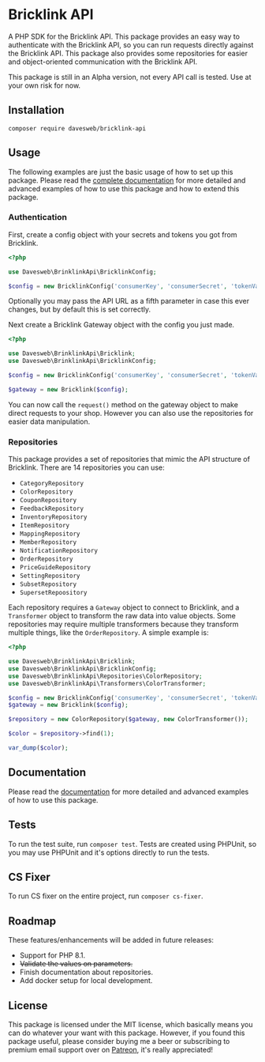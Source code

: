 # Bricklink API

A PHP SDK for the Bricklink API. This package provides an easy way to authenticate with the Bricklink API, so you can run 
requests directly against the Bricklink API. This package also provides some repositories for easier and object-oriented 
communication with the Bricklink API.

This package is still in an Alpha version, not every API call is tested. Use at your own risk for now.

## Installation

`composer require davesweb/bricklink-api`

## Usage

The following examples are just the basic usage of how to set up this package. Please read the 
[complete documentation](https://davesweb.github.io/bricklink-api/) for more detailed and advanced examples of how to 
use this package and how to extend this package.

### Authentication

First, create a config object with your secrets and tokens you got from Bricklink.

```php
<?php

use Davesweb\BrinklinkApi\BricklinkConfig;

$config = new BricklinkConfig('consumerKey', 'consumerSecret', 'tokenValue', 'tokenSecret');
```

Optionally you may pass the API URL as a fifth parameter in case this ever changes, but by default this is set 
correctly.

Next create a Bricklink Gateway object with the config you just made.

```php
<?php

use Davesweb\BrinklinkApi\Bricklink;
use Davesweb\BrinklinkApi\BricklinkConfig;

$config = new BricklinkConfig('consumerKey', 'consumerSecret', 'tokenValue', 'tokenSecret');

$gateway = new Bricklink($config);
```

You can now call the `request()` method on the gateway object to make direct requests to your shop. However you can also
use the repositories for easier data manipulation.

### Repositories

This package provides a set of repositories that mimic the API structure of Bricklink. There are 14 repositories you can use:

- `CategoryRepository`
- `ColorRepository`
- `CouponRepository`
- `FeedbackRepository`
- `InventoryRepository`
- `ItemRepository`
- `MappingRepository`
- `MemberRepository`
- `NotificationRepository`
- `OrderRepository`
- `PriceGuideRepository`
- `SettingRepository`
- `SubsetRepository`
- `SupersetRepoository`

Each repository requires a `Gateway` object to connect to Bricklink, and a `Transformer` object to transform the raw 
data into value objects. Some repositories may require multiple transformers because they transform multiple things, 
like the `OrderRepository`. A simple example is:

```php
<?php

use Davesweb\BrinklinkApi\Bricklink;
use Davesweb\BrinklinkApi\BricklinkConfig;
use Davesweb\BrinklinkApi\Repositories\ColorRepository;
use Davesweb\BrinklinkApi\Transformers\ColorTransformer;

$config = new BricklinkConfig('consumerKey', 'consumerSecret', 'tokenValue', 'tokenSecret');
$gateway = new Bricklink($config);

$repository = new ColorRepository($gateway, new ColorTransformer());

$color = $repository->find(1);

var_dump($color);
```

## Documentation

Please read the [documentation](https://davesweb.github.io/bricklink-api/) for more detailed and advanced examples 
of how to use this package.

## Tests

To run the test suite, run `composer test`. Tests are created using PHPUnit, so you may use PHPUnit and it's options
directly to run the tests.

## CS Fixer

To run CS fixer on the entire project, run `composer cs-fixer`.

## Roadmap

These features/enhancements will be added in future releases:

- Support for PHP 8.1.
- ~~Validate the values on parameters.~~
- Finish documentation about repositories.
- Add docker setup for local development.

## License

This package is licensed under the MIT license, which basically means you can do whatever your want with this package. However, if you found this package useful, please consider buying me a beer or subscribing to premium email support over on [Patreon](https://www.patreon.com/davesweb), it's really appreciated!
